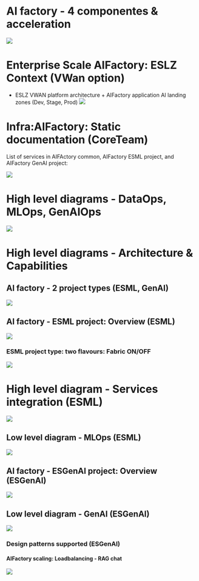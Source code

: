 # AI factory - 4 componentes & acceleration
![](./images/10-aifactory-4-components-2024-small.png)

# Enterprise Scale AIFactory: ESLZ Context (VWan option)
- ESLZ VWAN platform architecture + AIFactory application AI landing zones (Dev, Stage, Prod)
![](./images/14-eslz-full-1.png)

# Infra:AIFactory: Static documentation (CoreTeam)
List of services in AIFActory common, AIFactory ESML project, and AIFactory GenAI project:

![](./images/11-services-common-projects.png)

# High level diagrams - DataOps, MLOps, GenAIOps
![](./images/10-mlops-genaiops.png)

# High level diagrams - Architecture & Capabilities

## AI factory - 2 project types (ESML, GenAI)
![](./images/10-two-architectures-v2.png)


## AI factory - ESML project: Overview (ESML)
![](./images/11-services-highlevel-esml.png)

### ESML project type: two flavours: Fabric ON/OFF
![](./images/11-services-highlevel-esml_fabric.png)

# High level diagram - Services integration (ESML)

![](./images/11-architecture-highlevel-esml-services-integration.png)

## Low level diagram - MLOps (ESML)

![](./images/11-architecture-detailed-mlops.png)

## AI factory - ESGenAI project: Overview (ESGenAI)
![](./images/11-services-highlevel-esgenai.png)

## Low level diagram - GenAI (ESGenAI)

![](./images/11-architecture-detailed-llmops.png)

### Design patterns supported (ESGenAI)
#### AIFactory scaling: Loadbalancing - RAG chat

![](./images/11-architecture-ragchat-scaling.png)







